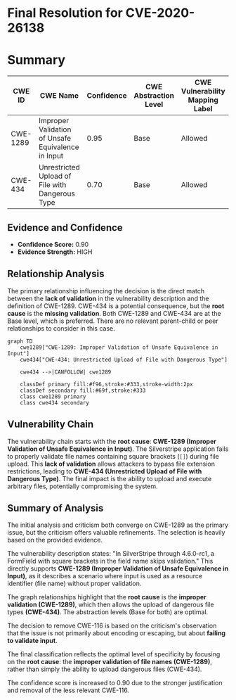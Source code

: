 # Final Resolution for CVE-2020-26138

# Summary

| CWE ID    | CWE Name                                                                     | Confidence | CWE Abstraction Level | CWE Vulnerability Mapping Label | CWE-Vulnerability Mapping Notes |
| --------- | ---------------------------------------------------------------------------- | ---------- | --------------------- | ------------------------------- | ----------------------------- |
| CWE-1289 | Improper Validation of Unsafe Equivalence in Input                           | 0.95       | Base                  | Allowed                         | Primary CWE                   |
| CWE-434 | Unrestricted Upload of File with Dangerous Type | 0.70 | Base | Allowed | Secondary Candidate                               |

## Evidence and Confidence

*   **Confidence Score:** 0.90
*   **Evidence Strength:** HIGH

## Relationship Analysis
The primary relationship influencing the decision is the direct match between the **lack of validation** in the vulnerability description and the definition of CWE-1289. CWE-434 is a potential consequence, but the **root cause** is the **missing validation**. Both CWE-1289 and CWE-434 are at the Base level, which is preferred. There are no relevant parent-child or peer relationships to consider in this case.

```mermaid
graph TD
    cwe1289["CWE-1289: Improper Validation of Unsafe Equivalence in Input"]
    cwe434["CWE-434: Unrestricted Upload of File with Dangerous Type"]
    
    cwe434 -->|CANFOLLOW| cwe1289
    
    classDef primary fill:#f96,stroke:#333,stroke-width:2px
    classDef secondary fill:#69f,stroke:#333
    class cwe1289 primary
    class cwe434 secondary
```

## Vulnerability Chain
The vulnerability chain starts with the **root cause**: **CWE-1289 (Improper Validation of Unsafe Equivalence in Input)**. The Silverstripe application fails to properly validate file names containing square brackets (`[]`) during file upload. This **lack of validation** allows attackers to bypass file extension restrictions, leading to **CWE-434 (Unrestricted Upload of File with Dangerous Type)**. The final impact is the ability to upload and execute arbitrary files, potentially compromising the system.

## Summary of Analysis
The initial analysis and criticism both converge on CWE-1289 as the primary issue, but the criticism offers valuable refinements. The selection is heavily based on the provided evidence.

The vulnerability description states: "In SilverStripe through 4.6.0-rc1, a FormField with square brackets in the field name skips validation." This directly supports **CWE-1289 (Improper Validation of Unsafe Equivalence in Input)**, as it describes a scenario where input is used as a resource identifier (file name) without proper validation.

The graph relationships highlight that the **root cause** is the **improper validation (CWE-1289)**, which then allows the upload of dangerous file types **(CWE-434)**. The abstraction levels (Base for both) are optimal.

The decision to remove CWE-116 is based on the criticism's observation that the issue is not primarily about encoding or escaping, but about **failing to validate input**.

The final classification reflects the optimal level of specificity by focusing on the **root cause**: the **improper validation of file names (CWE-1289)**, rather than simply the ability to upload dangerous files (CWE-434).

The confidence score is increased to 0.90 due to the stronger justification and removal of the less relevant CWE-116.